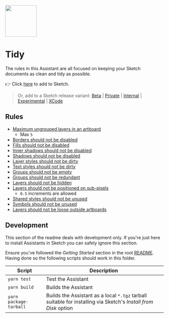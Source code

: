 <img src="https://user-images.githubusercontent.com/1078571/81808057-0e01b200-9517-11ea-95ae-8759f54dba13.png" width="100">

# Tidy

The rules in this Assistant are all focused on keeping your Sketch documents as clean and tidy as
possible.

👉 Click [here](https://add-sketch-assistant.now.sh/api/main?pkg=@sketch-hq/sketch-tidy-assistant)
to add to Sketch.

> Or, add to a Sketch release variant:
> [Beta](https://add-sketch-assistant.now.sh/api/main?variant=beta&pkg=@sketch-hq/sketch-tidy-assistant)
> |
> [Private](https://add-sketch-assistant.now.sh/api/main?variant=private&pkg=@sketch-hq/sketch-tidy-assistant)
> |
> [Internal](https://add-sketch-assistant.now.sh/api/main?variant=internal&pkg=@sketch-hq/sketch-tidy-assistant)
> |
> [Experimental](https://add-sketch-assistant.now.sh/api/main?variant=experimental&pkg=@sketch-hq/sketch-tidy-assistant)
> |
> [XCode](https://add-sketch-assistant.now.sh/api/main?variant=xcode&pkg=@sketch-hq/sketch-tidy-assistant)

## Rules

- [Maximum ungrouped layers in an artboard](https://github.com/sketch-hq/sketch-assistant-core-rules/tree/master/src/rules/artboards-max-ungrouped-layers)
  - Max `5`
- [Borders should not be disabled](https://github.com/sketch-hq/sketch-assistant-core-rules/tree/master/src/rules/borders-no-disabled)
- [Fills should not be disabled](https://github.com/sketch-hq/sketch-assistant-core-rules/tree/master/src/rules/fills-no-disabled)
- [Inner shadows should not be disabled](https://github.com/sketch-hq/sketch-assistant-core-rules/tree/master/src/rules/inner-shadows-no-disabled)
- [Shadows should not be disabled](https://github.com/sketch-hq/sketch-assistant-core-rules/tree/master/src/rules/shadows-no-disabled)
- [Layer styles should not be dirty](https://github.com/sketch-hq/sketch-assistant-core-rules/tree/master/src/rules/layer-styles-no-dirty)
- [Text styles should not be dirty](https://github.com/sketch-hq/sketch-assistant-core-rules/tree/master/src/rules/text-styles-no-dirty)
- [Groups should not be empty](https://github.com/sketch-hq/sketch-assistant-core-rules/tree/master/src/rules/groups-no-empty)
- [Groups should not be redundant](https://github.com/sketch-hq/sketch-assistant-core-rules/tree/master/src/rules/groups-no-redundant)
- [Layers should not be hidden](https://github.com/sketch-hq/sketch-assistant-core-rules/tree/master/src/rules/layers-no-hidden)
- [Layers should not be positioned on sub-pixels](https://github.com/sketch-hq/sketch-assistant-core-rules/tree/master/src/rules/layers-subpixel-positioning)
  - `0.5` increments are allowed
- [Shared styles should not be unused](https://github.com/sketch-hq/sketch-assistant-core-rules/tree/master/src/rules/shared-styles-no-unused)
- [Symbols should not be unused](https://github.com/sketch-hq/sketch-assistant-core-rules/tree/master/src/rules/symbols-no-unused)
- [Layers should not be loose outside artboards](https://github.com/sketch-hq/sketch-assistant-core-rules/tree/master/src/rules/layers-no-loose)

## Development

This section of the readme deals with development only. If you're just here to install Assistants in
Sketch you can safely ignore this section.

Ensure you've followed the _Getting Started_ section in the root [README](../../). Having done so
the following scripts should work in this folder.

| Script                 | Description                                                                                                     |
| ---------------------- | --------------------------------------------------------------------------------------------------------------- |
| `yarn test`            | Test the Assistant                                                                                              |
| `yarn build`           | Builds the Assistant                                                                                            |
| `yarn package-tarball` | Builds the Assistant as a local `*.tgz` tarball suitable for installing via Sketch's _Install from Disk_ option |
